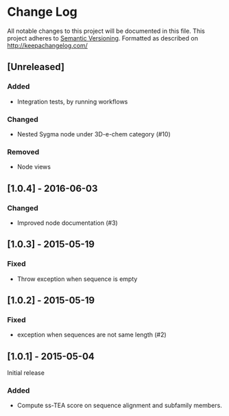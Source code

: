 # Change Log
All notable changes to this project will be documented in this file.
This project adheres to [Semantic Versioning](http://semver.org/).
Formatted as described on http://keepachangelog.com/

## [Unreleased]

### Added

- Integration tests, by running workflows

### Changed

- Nested Sygma node under 3D-e-chem category (#10)

### Removed

- Node views

## [1.0.4] - 2016-06-03

### Changed

- Improved node documentation (#3)

## [1.0.3] - 2015-05-19

### Fixed

- Throw exception when sequence is empty

## [1.0.2] - 2015-05-19

### Fixed

- exception when sequences are not same length (#2)

## [1.0.1] - 2015-05-04

Initial release

### Added

- Compute ss-TEA score on sequence alignment and subfamily members.
